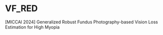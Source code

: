 # VF_RED
[MICCAI 2024] Generalized Robust Fundus Photography-based Vision Loss Estimation for High Myopia
